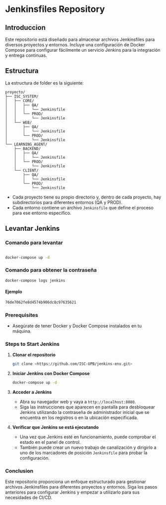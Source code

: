 # Jenkinsfiles Repository

## Introduccion
Este repositorio está diseñado para almacenar archivos Jenkinsfiles para diversos proyectos y entornos. Incluye una configuración de Docker Compose para configurar fácilmente un servicio Jenkins para la integración y entrega continuas.

## Estructura
La estructura de folder es la siguiente:

```
proyecto/
├── ISC_SYSTEM/
│   ├── CORE/
│   │   ├── QA/
│   │   │   └── Jenkinsfile
│   │   └── PROD/
│   │       └── Jenkinsfile
│   └── WEB/
│       ├── QA/
│       │   └── Jenkinsfile
│       └── PROD/
│           └── Jenkinsfile
└── LEARNING_AGENT/
    ├── BACKEND/
    │   ├── QA/
    │   │   └── Jenkinsfile
    │   └── PROD/
    │       └── Jenkinsfile
    └── CLIENT/
        ├── QA/
        │   └── Jenkinsfile
        └── PROD/
            └── Jenkinsfile
```

- Cada proyecto tiene su propio directorio y, dentro de cada proyecto, hay subdirectorios para diferentes entornos (QA y PROD).
- Cada entorno contiene un archivo `Jenkinsfile` que define el proceso para ese entorno específico.

## Levantar Jenkins

### Comando para levantar
```bash

docker-compose up -d

```
### Comando para obtener la contraseña
```bash
docker-compose logs jenkins
```
#### Ejemplo 
```bash
76de7062fe8d4574b906dc8c97635621
```

### Prerequisites

- Asegúrate de tener Docker y Docker Compose instalados en tu máquina.

### Steps to Start Jenkins

1. **Clonar el repositorio**
   ```bash
   git clone <https://github.com/ISC-UPB/jenkins-env.git>
   ```

2. **Iniciar Jenkins con Docker Compose**
   ```bash
   docker-compose up -d
   ```

3. **Acceder a Jenkins**
   - Abra su navegador web y vaya a `http://localhost:8080`.
   - Siga las instrucciones que aparecen en pantalla para desbloquear Jenkins utilizando la contraseña de administrador inicial que se encuentra en los registros o en la ubicación especificada.

4. **Verificar que Jenkins se está ejecutando**
   - Una vez que Jenkins esté en funcionamiento, puede comprobar el estado en el panel de control.
   - También puede crear un nuevo trabajo de canalización y dirigirlo a uno de los marcadores de posición `Jenkinsfile` para probar la configuración.

### Conclusion
Este repositorio proporciona un enfoque estructurado para gestionar archivos Jenkinsfiles para diferentes proyectos y entornos. Siga los pasos anteriores para configurar Jenkins y empezar a utilizarlo para sus necesidades de CI/CD.